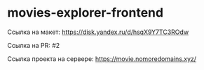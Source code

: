 # movies-explorer-frontend
Ссылка на макет: https://disk.yandex.ru/d/hsqX9Y7TC3ROdw

Ссылка на PR: #2

Ссылка проекта на сервере: https://movie.nomoredomains.xyz/
